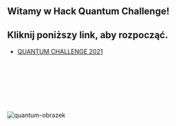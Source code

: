 ## Witamy w Hack Quantum Challenge!
## Kliknij poniższy link, aby rozpocząć.
* [QUANTUM CHALLENGE 2021](Qchallenge/README.md)  
<br>
<br>
<br>
<br>
<br>
<br>

![quantum-obrazek](/images/q2.png)
